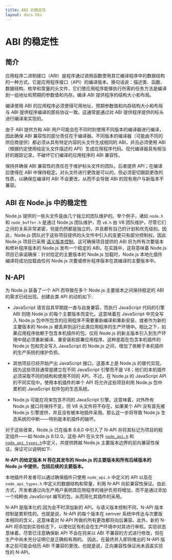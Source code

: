 ```yaml
---
title: ABI 的稳定性
layout: docs.hbs
---
```


# ABI 的稳定性

## 简介
应用程序二进制接口（ABI）是程序通过调用函数使用其它编译程序中的数据结构的一种方式。它是应用程序接口（API）的编译版本。换句话说：描述类、函数、数据结构、枚举和常量的头文件，它们使应用程序能够执行所需的任务方法是编译到一组地址和预期的参数值和内存。编译 ABI 提供程序的结构大小和布局。

编译使用 ABI 的应用程序必须使得可用地址、预期参数值和内存结构大小和布局与 ABI 提供程序编译的那些协议一致。这通常是通过对 ABI 提供程序提供的标头进行编译来实现的。

由于 ABI 提供方和 ABI 用户可能会在不同时刻使用不同版本的编译器进行编译，因此确保 ABI 兼容性的部分责任在于编译器。不同版本的编译器（可能由不同的供应商提供）都必须从具有特定内容的头文件生成相同的 ABI，并且必须使用 ABI（根据约定使用给定头文件描述的 API）生成应用程序代码。现代编译器具有相当好的跟踪记录，不破坏它们编译的应用程序的 ABI 兼容性。

保持并确保 ABI 兼容性的责任在于维护标头文件的团队，后者提供 API；在编译后使得在 ABI 中保持稳定。对头文件进行更改是可以的，但必须密切跟踪更改的性质，以确保在编译时 ABI 不会更改，从而不会导致 ABI 的现有用户与新版本不兼容。

## ABI 在 Node.js 中的稳定性
Node.js 提供的一些头文件是由几个独立的团队维护的。举个例子，诸如 `node.h` 和 `node_buffer.h` 是通过 Node.js 团队维护，而 `v8.h` 由 V8 团队维护，尽管它们之间的关系非常紧密，但是仍然都是独立的，并且都有自己的计划和优先级别。因此，Node.js 团队对于这些项目提供的头文件中引入的变更只有部分控制权。因此 Node.js 项目已采用 [语义版本控制](https://semver.org/)。这可确保项目提供的 ABI 将为所有次要版本和修补程序版本的 Node.js 发布一个稳定的 ABI。在实践中，这将意味着 Node.js 项目已承诺确保：针对给定的主要版本的 Node.js 加载时，Node.js 本地化插件编译将成功加载由任何 Node.js 次要或修补程序版本在其编译的主要版本中。

## N-API
为 Node.js 装备了一个 API 而导致在多个 Node.js 主要版本之间保持稳定的 ABI 的需求已经出现。创建此类 API 的动机如下:

* JavaScript 语言自其早期就一直与自身兼容，而执行 JavaScript 代码的引擎 ABI 则随 Node.js 的每个主要版本而变化。这意味着在 JavaScript 中完全写入 Node.js 包中所包含的应用程序不需要重新编译和重新安装，或者作为新的主要版本的 Node.js 被丢弃到运行此类应用程序的生产环境中。相比之下，如果应用程序依赖于包含本机插件的包，仅将 Node.js 的新主版本引入到生产环境中就必须重新编译、重安装和部署应用程序。这种差距在包含本机插件的 Node.js 包和完全写入 JavaScript 的 Node.js 之间，增加了依赖于本机插件的生产系统的维护负担。

* 其他项目已经开始产出 JavaScript 接口，这基本上是 Node.js 的替代实现。因为这些项目通常是建立在不同 JavaScript 引擎而不是 V8；他们的本机插件必须采取不同的结构和使用不同的 API。不过，在 Node.js 的 JavaScript API 的不同实现中，使用本机插件的单个 API 将允许这些项目利用 Node.js 包中累积的 JavaScript 软件包的生态系统。

* Node.js 可能在将来包含不同的 JavaScript 引擎。这意味着，对外所有 Node.js 接口将保持不变，但 V8 头文件将不存在。如果某个 API 没有首先被 Node.js 引擎提供，并且没有被本地插件采用。那么这一步将导致 Node.js 生态系统的中断——特别是本机插件的破坏。

对于这些收束，Node.js 已在版本 8.6.0 中引入了 N-API 并将其标记为项目的稳定组件——如 Node.js 8.12.0。这些 API 在头文件 [`node_api.h`][] 和 [`node_api_types.h`][]中定义，并提供跨越 Node.js 主要版本边界的前向兼容性保证。保证可以说明如下:

**N-API 的给定版本 *N* 将在其发布的 Node.js 的主要版本和所有后续版本的 Node.js 中提供，包括后续的主要版本。**

本地插件开发者可以通过确保插件只使用 `node_api.h` 中定义的 API 以及在 `node_api_types.h` 中定义的数据结构和常量，利用 N-API 向前兼容性保证。由此方式，开发者通过向生产用户表明其应用程序的维护负担将增加，而不是通过添加一个纯粹由 JavaScript 编写的包，从而简化其插件的采用。

N-API 是版本化的.因为会不时添加新的 API。与语义版本控制不同，N-API 版本控制是累积性的。也就是说，N-API 的每个版本在 semver 系统中传达与次要版本相同的含义，这意味着对 N-API 所做的所有更改都将向后兼容。此外，新的 N-API 将添加到实验标志下，以使社区有机会在生产环境中对其进行审核。实验状态意味着，尽管已注意确保新 API 不会在将来以 ABI 不兼容的方式进行修改，但在生产中尚未充分证明它是正确和有用的。 因此，在最终并入即将推出的 N-API 版本之前可能会经历 ABI 不兼容的更改。也就是说，正向兼容性保证尚未涵盖实验性的 N-API。

[`node_api.h`]: https://github.com/nodejs/node/blob/master/src/node_api.h
[`node_api_types.h`]: https://github.com/nodejs/node/blob/master/src/node_api_types.h
